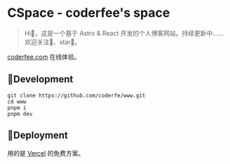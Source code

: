 # CSpace - coderfee's space

> Hi🤝，这是一个基于 Astro & React 开发的个人博客网站。持续更新中……欢迎关注👀、star🌟。

[coderfee.com](https://coderfee.com) 在线体验。

## 🔨Development

```shell
git clone https://github.com/coderfe/www.git
cd www
pnpm i
pnpm dev
```

## 🚀Deployment

用的是 [Vercel](https://vercel.com/docs) 的免费方案。
